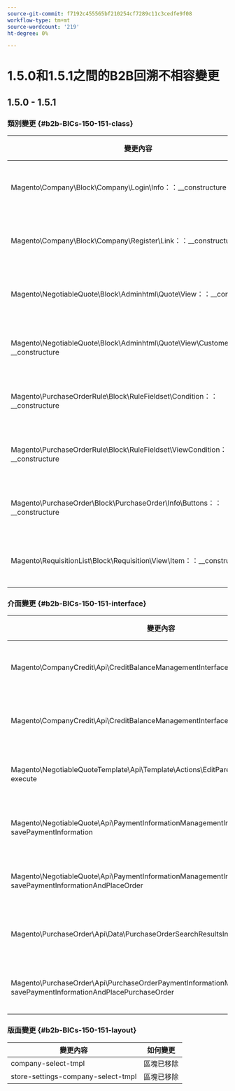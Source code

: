 ```yaml
---
source-git-commit: f7192c455565bf210254cf7289c11c3cedfe9f08
workflow-type: tm+mt
source-wordcount: '219'
ht-degree: 0%

---
```

# 1.5.0和1.5.1之間的B2B回溯不相容變更

## 1.5.0 - 1.5.1

### 類別變更 {#b2b-BICs-150-151-class}

| 變更內容 | 如何變更 |
| --- | --- |
| Magento\Company\Block\Company\Login\Info：：\_\_constructure | [public]方法引數輸入已變更。 |
| Magento\Company\Block\Company\Register\Link：：\_\_constructure | [public]方法引數輸入已變更。 |
| Magento\NegotiableQuote\Block\Adminhtml\Quote\View：：\_\_constructure | [public]方法引數輸入已變更。 |
| Magento\NegotiableQuote\Block\Adminhtml\Quote\View\CustomerGroup：：\_\_constructure | [public]方法引數輸入已變更。 |
| Magento\PurchaseOrderRule\Block\RuleFieldset\Condition：：\_\_constructure | [public]方法引數輸入已變更。 |
| Magento\PurchaseOrderRule\Block\RuleFieldset\ViewCondition：：\_\_constructure | [public]方法引數輸入已變更。 |
| Magento\PurchaseOrder\Block\PurchaseOrder\Info\Buttons：：\_\_constructure | [public]方法引數輸入已變更。 |
| Magento\RequisitionList\Block\Requisition\View\Item：：\_\_constructure | [public]方法引數輸入已變更。 |

### 介面變更 {#b2b-BICs-150-151-interface}

| 變更內容 | 如何變更 |
| --- | --- |
| Magento\CompanyCredit\Api\CreditBalanceManagementInterface：：reducy | [public]方法引數輸入已變更。 |
| Magento\CompanyCredit\Api\CreditBalanceManagementInterface：：increase | [public]方法引數輸入已變更。 |
| Magento\NegotiableQuoteTemplate\Api\Template\Actions\EditParentQuoteInterface：：execute | [public]方法引數輸入已變更。 |
| Magento\NegotiableQuote\Api\PaymentInformationManagementInterface：：savePaymentInformation | [public]方法引數輸入已變更。 |
| Magento\NegotiableQuote\Api\PaymentInformationManagementInterface：：savePaymentInformationAndPlaceOrder | [public]方法引數輸入已變更。 |
| Magento\PurchaseOrder\Api\Data\PurchaseOrderSearchResultsInterface：：setItems | [public]方法引數輸入已變更。 |
| Magento\PurchaseOrder\Api\PurchaseOrderPaymentInformationManagementInterface：：savePaymentInformationAndPlacePurchaseOrder | [public]方法引數輸入已變更。 |

### 版面變更 {#b2b-BICs-150-151-layout}

| 變更內容 | 如何變更 |
| --- | --- |
| company-select-tmpl | 區塊已移除 |
| store-settings-company-select-tmpl | 區塊已移除 |
